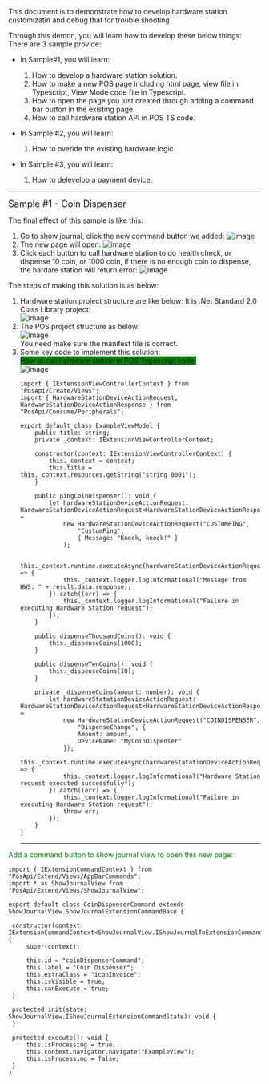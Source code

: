 This document is to demonstrate how to develop hardware station customizatin and debug that for trouble shooting

Through this demon, you will learn how to develop these below things:
There are 3 sample provide:

* In Sample#1, you will learn: <br/>
  1. How to develop a hardware station solution.
  2. How to make a new POS page including html page, view file in Typescript,  View Mode code file in Typescript.
  3. How to open the page you just created through adding a command bar button in the existing page.
  4. How to call hardware station API  in POS TS  code.

* In Sample #2, you will learn: <br/>
  1. How to overide the existing hardware logic.

* In Sample #3, you will learn: <br/>
  1. How to delevelop a payment device.

<hr/>

<font size="4">Sample #1 -  Coin Dispenser</font>

The final effect of this sample is like this:

1. Go to show journal, click the new command button we added:
   ![image](https://user-images.githubusercontent.com/14832260/184473152-d17c3aa2-8718-465c-a965-c65342e4dba0.png)
2. The new page will open:
    ![image](https://user-images.githubusercontent.com/14832260/184473213-68e41a46-7d04-4788-8093-81ec8494f012.png)
3. Click each button to call hardware station to do health check, or dispense 10 coin, or 1000 coin,  if there is no enough coin to dispense, the hardare station will return error:
    ![image](https://user-images.githubusercontent.com/14832260/184473324-1d7a3024-0625-4aeb-aede-ea573519da60.png)


The steps of making this solution is as below:
1. Hardware station project structure are like below:
    It is .Net Standard 2.0 Class Library project:<br/>
   ![image](https://user-images.githubusercontent.com/14832260/184473410-2e0f69d1-a79e-4d27-abf3-73c8749ab881.png)
2. The POS project structure as below:<br/>
    ![image](https://user-images.githubusercontent.com/14832260/184473506-7b4b6daa-7be5-4626-af2d-f9e89b967262.png)
    <br/>You need make sure the manifest file is correct.
3.  Some key code to implement this solution:<br/>
     <font style="background: green">How to call hardware station in POS  Typescript code:</font><br/>
    ![image](https://user-images.githubusercontent.com/14832260/184473676-fb37c5d8-6437-4019-bfd2-78d631f31920.png)
    ```TS
    import { IExtensionViewControllerContext } from "PosApi/Create/Views";
    import { HardwareStationDeviceActionRequest, HardwareStationDeviceActionResponse } from "PosApi/Consume/Peripherals";

    export default class ExampleViewModel {
        public title: string;
        private _context: IExtensionViewControllerContext;

        constructor(context: IExtensionViewControllerContext) {
            this._context = context;
            this.title = this._context.resources.getString("string_0001");
        }

        public pingCoinDispenser(): void {
            let hardwareStationDeviceActionRequest: HardwareStationDeviceActionRequest<HardwareStationDeviceActionResponse> =
                new HardwareStationDeviceActionRequest("CUSTOMPING",
                    "CustomPing",
                    { Message: "Knock, knock!" }
                );

            this._context.runtime.executeAsync(hardwareStationDeviceActionRequest).then((result) => {
                this._context.logger.logInformational("Message from HWS: " + result.data.response);
            }).catch((err) => {
                this._context.logger.logInformational("Failure in executing Hardware Station request");
            });
        }

        public dispenseThousandCoins(): void {
            this._dispenseCoins(1000);
        }

        public dispenseTenCoins(): void {
            this._dispenseCoins(10);
        }

        private _dispenseCoins(amount: number): void {
            let hardwareStatationDeviceActionRequest: HardwareStationDeviceActionRequest<HardwareStationDeviceActionResponse> =
                new HardwareStationDeviceActionRequest("COINDISPENSER",
                    "DispenseChange", {
                    Amount: amount,
                    DeviceName: "MyCoinDispenser"
                });
            this._context.runtime.executeAsync(hardwareStatationDeviceActionRequest).then(() => {
                this._context.logger.logInformational("Hardware Station request executed successfully");
            }).catch((err) => {
                this._context.logger.logInformational("Failure in executing Hardware Station request");
                throw err;
            });
        }
    }
    ```
    <hr/>
   <font color='green'> Add a command button to show journal view to open this new page:</font><br/>
   ```TS
   import { IExtensionCommandContext } from "PosApi/Extend/Views/AppBarCommands";
import * as ShowJournalView from "PosApi/Extend/Views/ShowJournalView";

export default class CoinDispenserCommand extends ShowJournalView.ShowJournalExtensionCommandBase {

    constructor(context: IExtensionCommandContext<ShowJournalView.IShowJournalToExtensionCommandMessageTypeMap>) {
        super(context);

        this.id = "coinDispenserCommand";
        this.label = "Coin Dispenser";
        this.extraClass = "iconInvoice";
        this.isVisible = true;
        this.canExecute = true;
    }

    protected init(state: ShowJournalView.IShowJournalExtensionCommandState): void {
    }

    protected execute(): void {
        this.isProcessing = true;
        this.context.navigator.navigate("ExampleView");
        this.isProcessing = false;
    }
}
   ```

